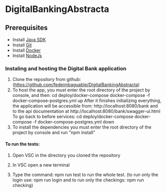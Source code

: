 # DigitalBankingAbstracta

## Prerequisites

* Install [Java SDK](https://openjdk.java.net/)
* Install [Git](https://git-scm.com/)
* Install [Docker](https://www.docker.com/products/docker-desktop)
* Install [NodeJs](https://nodejs.org/en/)

### Instaling and hosting the Digital Bank application

1. Clone the repository from github: (https://github.com/fedeimbaguable/DigitalBankingAbstracta) 
2. To host the app, you must enter the root directory of the project by console, and then:
cd  deploy/docker-compose
docker-compose -f docker-compose-postgres.yml up 
After it finishes initializing everything, the application will be accessible from:
http://localhost:8080/bank and to the api documentation at
http://localhost:8080/bank/swagger-ui.html
To go back to before services:
cd  deploy/docker-compose
docker-compose -f docker-compose-postgres.yml down 
3. To install the dependencies you must enter the root directory of the project by console and run "npm install"


#### To run the tests:

1) Open VSC in the directory you cloned the repository

2) In VSC open a new terminal

3) Type the command: npm run test to run the whole test. (to run only the login use: npm run login and to run only the checkings: npm run checking)